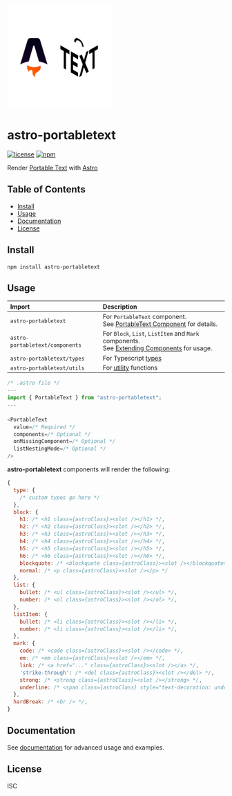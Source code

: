 <div>
  <img src="https://github.com/theisel/astro-portabletext/raw/main/logo.svg" width="240" alt="astro-portabletext logo">
</div>

# astro-portabletext

[![license](https://flat.badgen.net/badge/license/ISC/green)](https://opensource.org/licenses/ISC)
[![npm](https://flat.badgen.net/npm/v/astro-portabletext)](https://www.npmjs.com/package/astro-portabletext)

Render [Portable Text](https://portabletext.org/) with [Astro](https://astro.build/)

## Table of Contents

- [Install](#install)
- [Usage](#usage)
- [Documentation](#documentation)
- [License](#license)

## Install

```
npm install astro-portabletext
```

## Usage

| Import                          | Description                                                                                                                     |
| :------------------------------ | :------------------------------------------------------------------------------------------------------------------------------ |
| `astro-portabletext`            | For `PortableText` component. <br>See [PortableText Component](docs/portabletext-component.md) for details.                     |
| `astro-portabletext/components` | For `Block`, `List`, `ListItem` and `Mark` components. <br> See [Extending Components](docs/extending-components.md) for usage. |
| `astro-portabletext/types`      | For Typescript [types](docs/types.md)                                                                                           |
| `astro-portabletext/utils`      | For [utility](docs/utils.md) functions                                                                                          |

```ts
/* .astro file */
---
import { PortableText } from "astro-portabletext";
---

<PortableText
  value=/* Required */
  components=/* Optional */
  onMissingComponent=/* Optional */
  listNestingMode=/* Optional */
/>
```

**astro-portabletext** components will render the following:

```js
{
  type: {
    /* custom types go here */
  },
  block: {
    h1: /* <h1 class={astroClass}><slot /></h1> */,
    h2: /* <h2 class={astroClass}><slot /></h2> */,
    h3: /* <h3 class={astroClass}><slot /></h3> */,
    h4: /* <h4 class={astroClass}><slot /></h4> */,
    h5: /* <h5 class={astroClass}><slot /></h5> */,
    h6: /* <h6 class={astroClass}><slot /></h6> */,
    blockquote: /* <blockquote class={astroClass}><slot /></blockquote> */,
    normal: /* <p class={astroClass}><slot /></p> */
  },
  list: {
    bullet: /* <ul class={astroClass}><slot /></ul> */,
    number: /* <ol class={astroClass}><slot /></ol> */,
  },
  listItem: {
    bullet: /* <li class={astroClass}><slot /></li> */,
    number: /* <li class={astroClass}><slot /></li> */,
  },
  mark: {
    code: /* <code class={astroClass}><slot /></code> */,
    em: /* <em class={astroClass}><slot /></em> */,
    link: /* <a href="..." class={astroClass}><slot /></a> */,
    'strike-through': /* <del class={astroClass}><slot /></del> */,
    strong: /* <strong class={astroClass}><slot /></strong> */,
    underline: /* <span class={astroClass} style="text-decoration: underline;"><slot /></span> */
  },
  hardBreak: /* <br /> */,
}
```

## Documentation

See [documentation](docs/README.md) for advanced usage and examples.

## License

ISC
